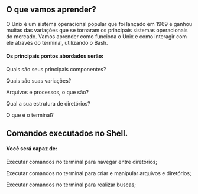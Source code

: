 ## O que vamos aprender?
O Unix é um sistema operacional popular que foi lançado em 1969 e ganhou muitas das variações que se tornaram os principais sistemas operacionais do mercado. Vamos aprender como funciona o Unix e como interagir com ele através do terminal, utilizando o Bash.

#### Os principais pontos abordados serão:

Quais são seus principais componentes?

Quais são suas variações?

Arquivos e processos, o que são?

Qual a sua estrutura de diretórios?

O que é o terminal?

## Comandos executados no Shell.

#### Você será capaz de:
Executar comandos no terminal para navegar entre diretórios;

Executar comandos no terminal para criar e manipular arquivos e diretórios;

Executar comandos no terminal para realizar buscas;

